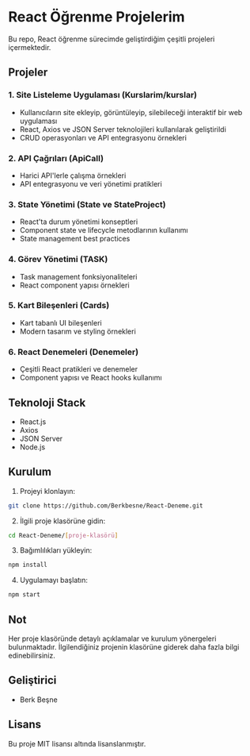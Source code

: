 # React Öğrenme Projelerim

Bu repo, React öğrenme sürecimde geliştirdiğim çeşitli projeleri içermektedir.

## Projeler

### 1. Site Listeleme Uygulaması (Kurslarim/kurslar)
- Kullanıcıların site ekleyip, görüntüleyip, silebileceği interaktif bir web uygulaması
- React, Axios ve JSON Server teknolojileri kullanılarak geliştirildi
- CRUD operasyonları ve API entegrasyonu örnekleri

### 2. API Çağrıları (ApiCall)
- Harici API'lerle çalışma örnekleri
- API entegrasyonu ve veri yönetimi pratikleri

### 3. State Yönetimi (State ve StateProject)
- React'ta durum yönetimi konseptleri
- Component state ve lifecycle metodlarının kullanımı
- State management best practices

### 4. Görev Yönetimi (TASK)
- Task management fonksiyonaliteleri
- React component yapısı örnekleri

### 5. Kart Bileşenleri (Cards)
- Kart tabanlı UI bileşenleri
- Modern tasarım ve styling örnekleri

### 6. React Denemeleri (Denemeler)
- Çeşitli React pratikleri ve denemeler
- Component yapısı ve React hooks kullanımı

## Teknoloji Stack

- React.js
- Axios
- JSON Server
- Node.js

## Kurulum

1. Projeyi klonlayın:
```bash
git clone https://github.com/Berkbesne/React-Deneme.git
```

2. İlgili proje klasörüne gidin:
```bash
cd React-Deneme/[proje-klasörü]
```

3. Bağımlılıkları yükleyin:
```bash
npm install
```

4. Uygulamayı başlatın:
```bash
npm start
```

## Not

Her proje klasöründe detaylı açıklamalar ve kurulum yönergeleri bulunmaktadır. İlgilendiğiniz projenin klasörüne giderek daha fazla bilgi edinebilirsiniz.

## Geliştirici

- Berk Beşne

## Lisans

Bu proje MIT lisansı altında lisanslanmıştır.
